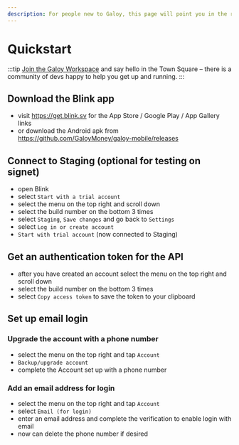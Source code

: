 ```yaml
---
description: For people new to Galoy, this page will point you in the right direction.
---
```


# Quickstart

:::tip
[Join the Galoy Workspace](https://chat.galoy.io) and say hello in the Town Square – there is a community of devs happy to help you get up and running.
:::

## Download the Blink app
* visit https://get.blink.sv for the App Store / Google Play / App Gallery links
* or download the Android apk from https://github.com/GaloyMoney/galoy-mobile/releases

## Connect to Staging (optional for testing on signet)
* open Blink
* select `Start with a trial account`
* select the menu on the top right and scroll down
* select the build number on the bottom 3 times
* select `Staging`, `Save changes` and go back to `Settings`
* select `Log in or create account`
* `Start with trial account` (now connected to Staging)

## Get an authentication token for the API
* after you have created an account select the menu on the top right and scroll down
* select the build number on the bottom 3 times
* select `Copy access token` to save the token to your clipboard

## Set up email login

### Upgrade the account with a phone number
* select the menu on the top right and tap `Account`
* `Backup/upgrade account`
* complete the Account set up with a phone number

### Add an email address for login
* select the menu on the top right and tap `Account`
* select `Email (for login)`
* enter an email address and complete the verification to enable login with email
* now can delete the phone number if desired
